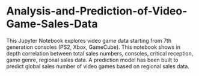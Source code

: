 # Analysis-and-Prediction-of-Video-Game-Sales-Data
This Jupyter Notebook explores video game data starting from 7th generation consoles (PS2, Xbox, GameCube). This notebook shows in depth correlation between total sales numbers, consoles, critical reception, game genre, regional sales data. A prediction model has been built to predict global sales number of video games based on regional sales data.
